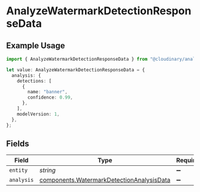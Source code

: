 # AnalyzeWatermarkDetectionResponseData

## Example Usage

```typescript
import { AnalyzeWatermarkDetectionResponseData } from "@cloudinary/analysis/models/components";

let value: AnalyzeWatermarkDetectionResponseData = {
  analysis: {
    detections: [
      {
        name: "banner",
        confidence: 0.99,
      },
    ],
    modelVersion: 1,
  },
};
```

## Fields

| Field                                                                                                  | Type                                                                                                   | Required                                                                                               | Description                                                                                            |
| ------------------------------------------------------------------------------------------------------ | ------------------------------------------------------------------------------------------------------ | ------------------------------------------------------------------------------------------------------ | ------------------------------------------------------------------------------------------------------ |
| `entity`                                                                                               | *string*                                                                                               | :heavy_minus_sign:                                                                                     | N/A                                                                                                    |
| `analysis`                                                                                             | [components.WatermarkDetectionAnalysisData](../../models/components/watermarkdetectionanalysisdata.md) | :heavy_minus_sign:                                                                                     | N/A                                                                                                    |